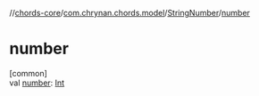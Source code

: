 //[chords-core](../../../index.md)/[com.chrynan.chords.model](../index.md)/[StringNumber](index.md)/[number](number.md)

# number

[common]\
val [number](number.md): [Int](https://kotlinlang.org/api/latest/jvm/stdlib/kotlin/-int/index.html)
